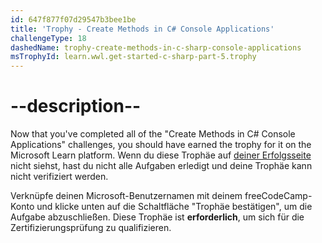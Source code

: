 ```yaml
---
id: 647f877f07d29547b3bee1be
title: 'Trophy - Create Methods in C# Console Applications'
challengeType: 18
dashedName: trophy-create-methods-in-c-sharp-console-applications
msTrophyId: learn.wwl.get-started-c-sharp-part-5.trophy
---
```


# --description--

Now that you've completed all of the "Create Methods in C# Console Applications" challenges, you should have earned the trophy for it on the Microsoft Learn platform. Wenn du diese Trophäe auf <a href="https://learn.microsoft.com/users/me/achievements#trophies-section" target="_blank" rel="noreferrer">deiner Erfolgsseite</a> nicht siehst, hast du nicht alle Aufgaben erledigt und deine Trophäe kann nicht verifiziert werden.

Verknüpfe deinen Microsoft-Benutzernamen mit deinem freeCodeCamp-Konto und klicke unten auf die Schaltfläche "Trophäe bestätigen", um die Aufgabe abzuschließen. Diese Trophäe ist **erforderlich**, um sich für die Zertifizierungsprüfung zu qualifizieren.
